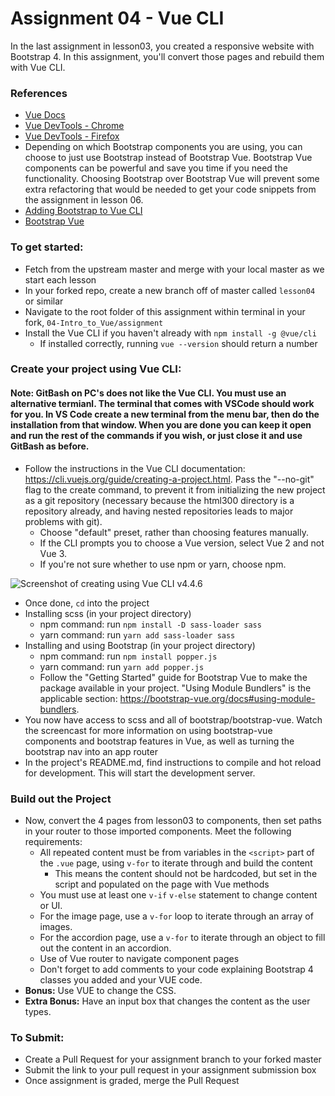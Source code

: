# Assignment 04 - Vue CLI

In the last assignment in lesson03, you created a responsive website with Bootstrap 4. In this assignment, you'll convert those pages and rebuild them with Vue CLI.

### References
- [Vue Docs](https://vuejs.org/v2/guide/)
- [Vue DevTools - Chrome](https://chrome.google.com/webstore/detail/vuejs-devtools/nhdogjmejiglipccpnnnanhbledajbpd?hl=en)
- [Vue DevTools - Firefox](https://addons.mozilla.org/en-US/firefox/addon/vue-js-devtools/)
- Depending on which Bootstrap components you are using, you can choose to just use Bootstrap instead of Bootstrap Vue.  Bootstrap Vue components can be powerful and save you time if you need the functionality.  Choosing Bootstrap over Bootstrap Vue will prevent some extra refactoring that would be needed to get your code snippets from the assignment in lesson 06.
- [Adding Bootstrap to Vue CLI](https://travishorn.com/adding-bootstrap-to-a-vue-cli-project-98c2a30e0ed0)
- [Bootstrap Vue](https://bootstrap-vue.js.org/docs/)


### To get started:
- 	Fetch from the upstream master and merge with your local master as we start each lesson
-	In your forked repo, create a new branch off of master called `lesson04` or similar
-   Navigate to the root folder of this assignment within terminal in your fork, `04-Intro_to_Vue/assignment`
- 	Install the Vue CLI if you haven't already with `npm install -g @vue/cli`
	- 	If installed correctly, running `vue --version` should return a number

###	Create your project using Vue CLI:
#### Note: GitBash on PC's does not like the Vue CLI. You must use an alternative termianl. The terminal that comes with VSCode should work for you. In VS Code create a new terminal from the menu bar, then do the installation from that window. When you are done you can keep it open and run the rest of the commands if you wish, or just close it and use GitBash as before. 

-	Follow the instructions in the Vue CLI documentation: https://cli.vuejs.org/guide/creating-a-project.html. Pass the "--no-git" flag to the create command, to prevent it from initializing the new project as a git repository (necessary because the html300 directory is a repository already, and having nested repositories leads to major problems with git).
	- Choose "default" preset, rather than choosing features manually.
	- If the CLI prompts you to choose a Vue version, select Vue 2 and not Vue 3.
	- If you're not sure whether to use npm or yarn, choose npm.

![Screenshot of creating using Vue CLI v4.4.6](vue-create.png)

-	Once done, `cd` into the project
- 	Installing scss (in your project directory)
	-	npm command: run `npm install -D sass-loader sass`
	-	yarn command: run `yarn add sass-loader sass`
-	Installing and using Bootstrap (in your project directory)
	-	npm command: run `npm install popper.js`
	-	yarn command: run `yarn add popper.js`
	- Follow the "Getting Started" guide for Bootstrap Vue to make the package available in your project. "Using Module Bundlers" is the applicable section: https://bootstrap-vue.org/docs#using-module-bundlers.
-	You now have access to scss and all of bootstrap/bootstrap-vue. Watch the screencast for more information on using bootstrap-vue components and bootstrap features in Vue, as well as turning the bootstrap nav into an app router
-	In the project's README.md, find instructions to compile and hot reload for development. This will start the development server.


### Build out the Project

- 	Now, convert the 4 pages from lesson03 to components, then set paths in your router to those imported components. Meet the following requirements:
	-	All repeated content must be from variables in the `<script>` part of the `.vue` page, using `v-for` to iterate through and build the content
		- 	This means the content should not be hardcoded, but set in the script and populated on the page with Vue methods
	- 	You must use at least one `v-if` `v-else` statement to change content or UI.
	- 	For the image page, use a `v-for` loop to iterate through an array of images.
	- 	For the accordion page, use a `v-for` to iterate through an object to fill out the content in an accordion.
	-	Use of Vue router to navigate component pages
	- 	Don't forget to add comments to your code explaining Bootstrap 4 classes you added and your VUE code.
- 	**Bonus:**  Use VUE to change the CSS. 
- 	**Extra Bonus:**  Have an input box that changes the content as the user types. 

### To Submit:
- Create a Pull Request for your assignment branch to your forked master
- Submit the link to your pull request in your assignment submission box
- Once assignment is graded, merge the Pull Request
